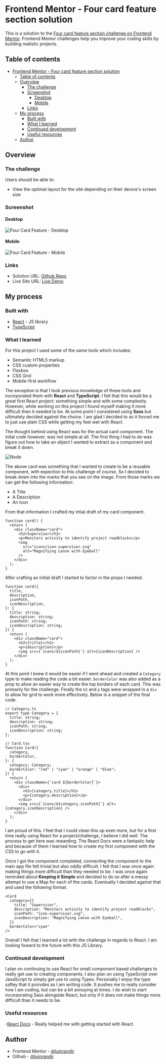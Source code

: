 # Frontend Mentor - Four card feature section solution

This is a solution to the [Four card feature section challenge on Frontend Mentor](https://www.frontendmentor.io/challenges/four-card-feature-section-weK1eFYK). Frontend Mentor challenges help you improve your coding skills by building realistic projects.

## Table of contents

- [Frontend Mentor - Four card feature section solution](#frontend-mentor---four-card-feature-section-solution)
  - [Table of contents](#table-of-contents)
  - [Overview](#overview)
    - [The challenge](#the-challenge)
    - [Screenshot](#screenshot)
      - [Desktop](#desktop)
      - [Mobile](#mobile)
    - [Links](#links)
  - [My process](#my-process)
    - [Built with](#built-with)
    - [What I learned](#what-i-learned)
    - [Continued development](#continued-development)
    - [Useful resources](#useful-resources)
  - [Author](#author)

## Overview

### The challenge

Users should be able to:

- View the optimal layout for the site depending on their device's screen size

### Screenshot

#### Desktop

![Four Card Feature - Desktop](assets/screenshots/four-card-desktop.png)

#### Mobile

![Four Card Feature - Mobile](assets/screenshots/four-card-mobile.png)

### Links

- Solution URL: [Github Repo](https://github.com/luinrandir/four-card-feature)
- Live Site URL: [Live Demo](https://luinrandir.github.io/four-card-feature)

## My process

### Built with

- [React](https://reactjs.org/) - JS library
- [TypeScript](https://www.typescriptlang.org/)

### What I learned

For this project I used some of the same tools which includes:

- Semantic HTML5 markup
- CSS custom properties
- Flexbox
- CSS Grid
- Mobile-first workflow

The exception is that I took previous knowledge of these tools and incorporated them with **React** and **TypeScript**. I felt that this would be a great first React project: something simple and with some complexity. However, while working on this project I found myself making it more difficult then it needed to be. At some point I considered using **Sass** but ultimately decided against the choice. I am glad I decided to as it forced me to just use plain CSS while getting my feet wet with React.

The thought behind using React was for the actual card component. The inital code however, was not simple at all. The first thing I had to do was figure out how to take an object I wanted to extract as a component and break it down.

![Node](assets/screenshots/card-component-markup.jpg)

The above card was something that I wanted to create to be a reusable component, with expection to this challenge of course. So I decided to break down into the marks that you see on the image. From those marks we can get the following information:

- A Title
- A Description
- An Icon

From that information I crafted my intial draft of my card component.

```TSX
function card() {
  return (
    <div className="card">
      <h2>Supervisor</h2>
      <p>Monitors activity to identify project roadblocks</p>
      <img
        src="icons/icon-supervisor.svg"
        alt="Magnifying Lense with Eyeball"
      />
    </div>
  );
}
```

After crafting an initial draft I started to factor in the props I needed.

```TSX
function card({
  title,
  description,
  iconPath,
  iconDescription,
}: {
  title: string;
  description: string;
  iconPath: string;
  iconDescription: string;
}) {
  return (
    <div className="card">
      <h2>{title}</h2>
      <p>{description}</p>
      <img src={`icons/${iconPath}`} alt={iconDescription} />
    </div>
  );
}
```

At this point I knew it would be easier if I went ahead and created a `Category` type to make reading the code a bit easier. `borderColor` was also added as a prop to allow an easier way to create the top borders of each card. This was primarily for the challenge. Finally the `h2` and `p` tags were wrapped in a `div` to allow for grid to work more effectively. Below is a snippet of the final code.

```TSX
// Category.ts
export type Category = {
  title: string;
  description: string;
  iconPath: string;
  iconDescription: string;
};

// Card.tsx
function Card({
  category,
  borderColor,
}: {
  category: Category;
  borderColor: "red" | "cyan" | "orange" | "blue";
}) {
  return (
    <div className={`card ${borderColor}`}>
      <div>
        <h2>{category.title}</h2>
        <p>{category.description}</p>
      </div>
      <img src={`icons/${category.iconPath}`} alt={category.iconDescription} />
    </div>
  );
}
```

I am proud of this. I feel that I could clean this up even more, but for a first time really using React for a project/challenge, I believe I did well. The process to get here was rewarding. The React Docs were a fantastic help and because of them I learned how to create my first component with the CSS to go with it.

Once I got the component completed, connecting the component to the main app file felt trivial but also oddly difficult. I felt that I was once again making things more difficult than they needed to be. I was once again reminded about **Keeping it Simple** and decided to do so after a messy attempt to use a Map for each of the cards. Eventually I decided against that and used the following format.

```TSX
<Card
  category={{
    title: "Supervisor",
    description: "Monitors activity to identify project roadblocks",
    iconPath: "icon-supervisor.svg",
    iconDescription: "Magnifying Lense with Eyeball",
  }}
  borderColor="cyan"
/>
```

Overall I felt that I learned a lot with the challenge in regards to React. I am looking foward to the future with this JS Library.

### Continued development

I plan on continuing to use React for small component based challenges to really get use to creating components. I also plan on using TypeScript over JavaScript to simply get use to using Types. Personally I enjoy the type saftey that it proivdes as I am writing code. It pushes me to really consider how I am coding, but can be a bit annoying at times. I do wish to start incorporating Sass alongside React, but only if it does not make things more difficult than it needs to be.

### Useful resources

-[React Docs](https://react.dev/) - Really helped me with getting started with React

## Author

- Frontend Mentor - [@luinrandir](https://www.frontendmentor.io/profile/luinrandir)
- Github - [@luinrandir](https://github.com/luinrandir)
